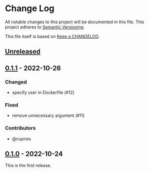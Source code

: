# Change Log

All notable changes to this project will be documented in this file.
This project adheres to [Semantic Versioning](http://semver.org/).

This file itself is based on [Keep a CHANGELOG](https://keepachangelog.com/en/0.3.0/).

## [Unreleased]

## [0.1.1] - 2022-10-26

### Changed

- specify user in Dockerfile (#12)

### Fixed

- remove unnecessary argument (#11)

### Contributors

- @cupnes

## [0.1.0] - 2022-10-24

This is the first release.

[Unreleased]: https://github.com/topolvm/pie/compare/v0.1.1...HEAD
[0.1.1]: https://github.com/topolvm/pie/compare/v0.1.0...v0.1.1
[0.1.0]: https://github.com/topolvm/pie/compare/4b825dc642cb6eb9a060e54bf8d69288fbee4904...v0.1.0
